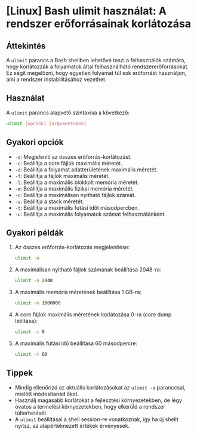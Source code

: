 # [Linux] Bash ulimit használat: A rendszer erőforrásainak korlátozása

## Áttekintés
A `ulimit` parancs a Bash shellben lehetővé teszi a felhasználók számára, hogy korlátozzák a folyamatok által felhasználható rendszererőforrásokat. Ez segít megelőzni, hogy egyetlen folyamat túl sok erőforrást használjon, ami a rendszer instabilitásához vezethet.

## Használat
A `ulimit` parancs alapvető szintaxisa a következő:

```bash
ulimit [opciók] [argumentumok]
```

## Gyakori opciók
- `-a`: Megjeleníti az összes erőforrás-korlátozást.
- `-c`: Beállítja a core fájlok maximális méretét.
- `-d`: Beállítja a folyamat adatterületének maximális méretét.
- `-f`: Beállítja a fájlok maximális méretét.
- `-l`: Beállítja a maximális blokkolt memória méretét.
- `-m`: Beállítja a maximális fizikai memória méretét.
- `-n`: Beállítja a maximálisan nyitható fájlok számát.
- `-s`: Beállítja a stack méretét.
- `-t`: Beállítja a maximális futási időt másodpercben.
- `-u`: Beállítja a maximális folyamatok számát felhasználónként.

## Gyakori példák
1. Az összes erőforrás-korlátozás megjelenítése:
   ```bash
   ulimit -a
   ```

2. A maximálisan nyitható fájlok számának beállítása 2048-ra:
   ```bash
   ulimit -n 2048
   ```

3. A maximális memória méretének beállítása 1 GB-ra:
   ```bash
   ulimit -m 1000000
   ```

4. A core fájlok maximális méretének korlátozása 0-ra (core dump letiltása):
   ```bash
   ulimit -c 0
   ```

5. A maximális futási idő beállítása 60 másodpercre:
   ```bash
   ulimit -t 60
   ```

## Tippek
- Mindig ellenőrizd az aktuális korlátozásokat az `ulimit -a` paranccsal, mielőtt módosítanád őket.
- Használj magasabb korlátokat a fejlesztési környezetekben, de légy óvatos a termelési környezetekben, hogy elkerüld a rendszer túlterhelését.
- A `ulimit` beállításai a shell session-re vonatkoznak, így ha új shellt nyitsz, az alapértelmezett értékek érvényesek.